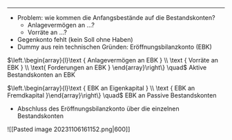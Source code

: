 ***

- Problem: wie kommen die Anfangsbestände auf die Bestandskonten?
	- Anlagevermögen an ...?
	- Vorräte an ...?
- Gegenkonto fehlt (kein Soll ohne Haben)
- Dummy aus rein technischen Gründen: Eröffnungsbilanzkonto (EBK)

$\left.\begin{array}{l}\text { Anlagevermögen an EBK } \\ \text { Vorräte an EBK } \\ \text{ Forderungen an EBK } \end{array}\right\} \quad$ Aktive Bestandskonten an EBK


$\left.\begin{array}{l}\text { EBK an Eigenkapital } \\ \text { EBK an Fremdkapital }\end{array}\right\} \quad$ EBK an Passive Bestandskonten

- Abschluss des Eröffnungsbilanzkonto über die einzelnen Bestandskonten

![[Pasted image 20231106161152.png|600]]

